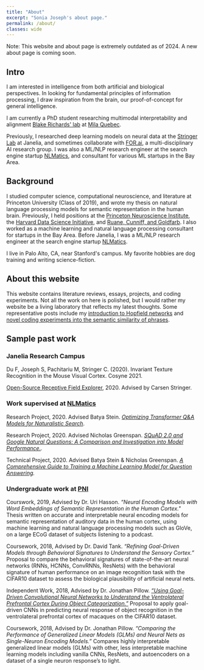 ```yaml
---
title: "About"
excerpt: "Sonia Joseph's about page."
permalink: /about/
classes: wide
---
```


Note: This website and about page is extremely outdated as of 2024. A new about page is coming soon.

## Intro

I am interested in intelligence from both artificial and biological perspectives. In looking for fundamental principles of information processing, I draw inspiration from the brain, our proof-of-concept for general intelligence.

I am currently a PhD student researching multimodal interpretability and alignment [Blake Richards' lab](https://www.mcgill.ca/neuro/blake-richards-phd) at [Mila Quebec](https://mila.quebec/en/).

Previously, I researched deep learning models on neural data at the [Stringer Lab](https://www.janelia.org/lab/stringer-lab) at Janelia, and sometimes collaborate with [FOR.ai](https://for.ai/), a multi-disciplinary AI research group. I was also a ML/NLP research engineer at the search engine startup [NLMatics](https://blogs.nlmatics.com/), and consultant for various ML startups in the Bay Area.

## Background 

I studied computer science, computational neuroscience, and literature at Princeton University (Class of 2019), and wrote my thesis on natural language processing models for semantic representation in the human brain. Previously, I held positions at the [Princeton Neuroscience Institute](https://pni.princeton.edu/), the [Harvard Data Science Initiative](https://datascience.harvard.edu/), and [Ruane, Cunniff, and Goldfarb](https://en.wikipedia.org/wiki/Ruane,_Cunniff_%26_Goldfarb). I also worked as a machine learning and natural language processing consultant for startups in the Bay Area. Before Janelia, I was a ML/NLP research engineer at the search engine startup [NLMatics](https://www.nlmatics.com/).

I live in Palo Alto, CA, near Stanford's campus. My favorite hobbies are dog training and writing science-fiction.


## About this website

This website contains literature reviews, essays, projects, and coding experiments. Not all the work on here is polished, but I would rather my website be a living laboratory that reflects my latest thoughts. Some representative posts include my [introduction to Hopfield networks](https://soniajoseph.github.io/computational%20neuroscience/neural-dynamics-primer/) and [novel coding experiments into the semantic similarity of phrases](https://soniajoseph.github.io/machine%20learning/semantic-similarity-search-phrases/).

## Sample past work

### Janelia Research Campus

Du F, Joseph S, Pachitariu M, Stringer C. (2020). Invariant Texture Recognition in the Mouse Visual Cortex. Cosyne 2021.

[Open-Source Receptive Field Explorer](https://mobile.twitter.com/soniajoseph_/status/1408517222893461504), 2020. Advised by Carsen Stringer.

### Work supervised at [NLMatics](https://www.nlmatics.com/) 

Research Project, 2020. Advised Batya Stein. *[Optimizing Transformer Q&A Models for Naturalistic Search](https://blogs.nlmatics.com/2020/08/25/Optimizing-Transformer-Q&A-Models-for-Naturalistic-Search.html)*.

Research Project, 2020. Advised Nicholas Greenspan. *[SQuAD 2.0 and Google Natural Questions: A Comparison and Investigation into Model Performance.](https://blogs.nlmatics.com/2020/08/06/SQUAD-2.0-and-Google-Natural-Questions-A-Comparison-and-Investigation-into-Model-Performance.html).*

Technical Project, 2020. Advised Batya Stein & Nicholas Greenspan. *[A Comprehensive Guide to Training a Machine Learning Model for Question Answering](https://blogs.nlmatics.com/2020/08/06/A-Comprehensive-Guide-to-Training-a-Machine-Learning-Model-for-Question-Answering_.html).*

### Undergraduate work at [PNI](https://pni.princeton.edu/)

Courswork, 2019, Advised by Dr. Uri Hasson. *“Neural Encoding Models with Word Embeddings of Semantic Representation in the Human Cortex."* Thesis written on accurate and interpretable neural encoding models for semantic representation of auditory data in the human cortex, using machine learning and natural language processing models such as GloVe, on a large ECoG dataset of subjects listening to a podcast.

Coursework, 2018, Advised by Dr. David Tank. *“Refining Goal-Driven Models through Behavioral Signatures to Understand the Sensory Cortex.”* Proposal to compare the behavioral signatures of state-of-the-art neural networks (RNNs, HCNNs, ConvRNNs, ResNets) with the behavioral signature of human performance on an image recognition task with the CIFAR10 dataset to assess the biological plausibility of artificial neural nets.

Independent Work, 2018, Advised by Dr. Jonathan Pillow. *[“Using Goal-Driven Convolutional Neural Networks to Understand the Ventrolateral Prefrontal Cortex During Object Categorization.”](https://soniajoseph.github.io/computational%20neuroscience/deep-learning-models-prefrontal-cortex/)* Proposal to apply goal-driven CNNs in predicting neural response of object recognition in the ventrolateral prefrontal cortex of macaques on the CIFAR10 dataset.

Coursework, 2018, Advised by Dr. Jonathan Pillow. *“Comparing the Performance of Generalized Linear Models (GLMs) and Neural Nets as Single-Neuron Encoding Models.”* Compares highly interpretable generalized linear models (GLMs) with other, less interpretable machine learning models including vanilla CNNs, ResNets, and autoencoders on a dataset of a single neuron response’s to light.


